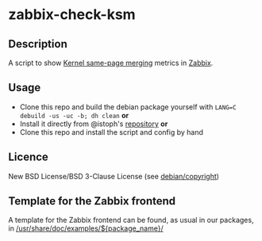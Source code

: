 # zabbix-check-ksm

## Description

A script to show [Kernel same-page merging](https://en.wikipedia.org/wiki/Kernel_same-page_merging) metrics in [Zabbix](https://zabbix.com).

## Usage

* Clone this repo and build the debian package yourself with `LANG=C debuild -us -uc -b; dh clean`
**or**
* Install it directly from @istoph's [repository](https://blog.chr.istoph.de/repository/)
**or**
* Clone this repo and install the script and config by hand

## Licence

New BSD License/BSD 3-Clause License (see [debian/copyright](debian/copyright))

## Template for the Zabbix frontend

A template for the Zabbix frontend can be found, as usual in our packages, in [/usr/share/doc/examples/${package_name}/](examples/)
